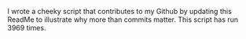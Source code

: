 I wrote a cheeky script that contributes to my Github by updating this ReadMe to illustrate why more than commits matter. This script has run 3969 times.